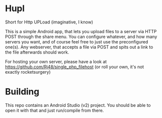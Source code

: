 # Hupl
Short for Http UPLoad (imaginative, I know)

This is a simple Android app, that lets you upload files to a server via HTTP POST through the share menu. 
You can configure whatever, and how many servers you want, and of course feel free to just use the preconfigured one(s).
Any webserver, that accepts a file via POST and spits out a link to the file afterwards should work.

For hosting your own server, please have a look at https://github.com/Rj48/single_php_filehost (or roll your own, it's not exactly rocketsurgery)


# Building
This repo contains an Android Studio (v2) project. You should be able to open it with that and just run/compile from there.
